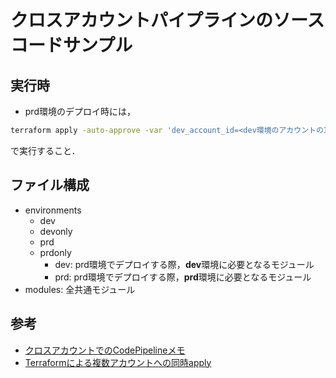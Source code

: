 # クロスアカウントパイプラインのソースコードサンプル

## 実行時
- prd環境のデプロイ時には，
```bash
terraform apply -auto-approve -var 'dev_account_id=<dev環境のアカウントのID>' -var 'prd_account_id=<prd環境のアカウントのID>'
```
で実行すること．

## ファイル構成
- environments
    - dev
    - devonly
    - prd
    - prdonly
        - dev: prd環境でデプロイする際，**dev**環境に必要となるモジュール
        - prd: prd環境でデプロイする際，**prd**環境に必要となるモジュール
- modules: 全共通モジュール

## 参考
- [クロスアカウントでのCodePipelineメモ](https://github.com/VXdora/CheatSheet/blob/main/AWS/CI-CD/CodePipelineForCrossAccount.md)
- [Terraformによる複数アカウントへの同時apply](https://github.com/VXdora/CheatSheet/blob/main/terraform/ApplyForMultipleAccount.md)